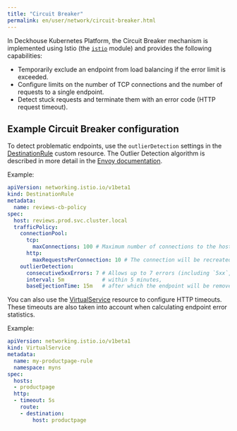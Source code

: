 ```yaml
---
title: "Circuit Breaker"
permalink: en/user/network/circuit-breaker.html
---
```


In Deckhouse Kubernetes Platform, the Circuit Breaker mechanism is implemented
using Istio (the [`istio`](/modules/istio/) module) and provides the following capabilities:

- Temporarily exclude an endpoint from load balancing if the error limit is exceeded.
- Configure limits on the number of TCP connections and the number of requests to a single endpoint.
- Detect stuck requests and terminate them with an error code (HTTP request timeout).

## Example Circuit Breaker configuration

To detect problematic endpoints, use the `outlierDetection` settings
in the [DestinationRule](../network/managing_request_between_service_istio.html#destinationrule-resource) custom resource.
The Outlier Detection algorithm is described in more detail in the [Envoy documentation](https://www.envoyproxy.io/docs/envoy/latest/intro/arch_overview/upstream/outlier).

Example:

```yaml
apiVersion: networking.istio.io/v1beta1
kind: DestinationRule
metadata:
  name: reviews-cb-policy
spec:
  host: reviews.prod.svc.cluster.local
  trafficPolicy:
    connectionPool:
      tcp:
        maxConnections: 100 # Maximum number of connections to the host, total across all endpoints.
      http:
        maxRequestsPerConnection: 10 # The connection will be recreated after every 10 requests.
    outlierDetection:
      consecutive5xxErrors: 7 # Allows up to 7 errors (including `5xx`, TCP timeouts, and HTTP timeouts)
      interval: 5m            # within 5 minutes,
      baseEjectionTime: 15m   # after which the endpoint will be removed from load balancing for 15 minutes.
```

You can also use the [VirtualService](../network/retry_istio.html#virtualservice-resource) resource to configure HTTP timeouts.
These timeouts are also taken into account when calculating endpoint error statistics.

Example:

```yaml
apiVersion: networking.istio.io/v1beta1
kind: VirtualService
metadata:
  name: my-productpage-rule
  namespace: myns
spec:
  hosts:
  - productpage
  http:
  - timeout: 5s
    route:
    - destination:
        host: productpage
```
